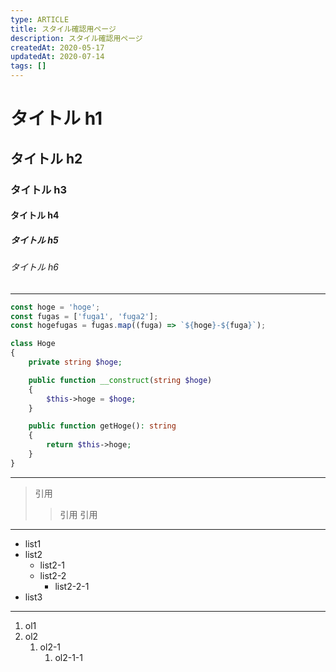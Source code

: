 ```yaml
---
type: ARTICLE
title: スタイル確認用ページ
description: スタイル確認用ページ
createdAt: 2020-05-17
updatedAt: 2020-07-14
tags: []
---
```


# タイトル h1

## タイトル h2

### タイトル h3

#### タイトル h4

##### タイトル h5

###### タイトル h6

----

```javascript
const hoge = 'hoge';
const fugas = ['fuga1', 'fuga2'];
const hogefugas = fugas.map((fuga) => `${hoge}-${fuga}`);
```

```php
class Hoge
{
    private string $hoge;

    public function __construct(string $hoge)
    {
        $this->hoge = $hoge;
    }

    public function getHoge(): string
    {
        return $this->hoge;
    }
}
```

----

> 引用
> > 引用 引用

----

- list1
- list2
    - list2-1
    - list2-2
        - list2-2-1
- list3

----

1. ol1
1. ol2
    1. ol2-1
        1. ol2-1-1
